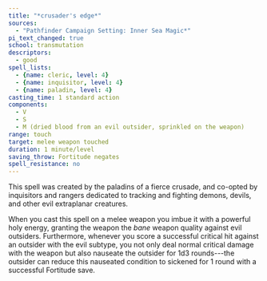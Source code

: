 ```yaml
---
title: "*crusader's edge*"
sources:
  - "Pathfinder Campaign Setting: Inner Sea Magic*"
pi_text_changed: true
school: transmutation
descriptors:
  - good
spell_lists:
  - {name: cleric, level: 4}
  - {name: inquisitor, level: 4}
  - {name: paladin, level: 4}
casting_time: 1 standard action
components:
  - V
  - S
  - M (dried blood from an evil outsider, sprinkled on the weapon)
range: touch
target: melee weapon touched
duration: 1 minute/level
saving_throw: Fortitude negates
spell_resistance: no
---
```


This spell was created by the paladins of a fierce crusade, and co-opted by inquisitors and rangers dedicated to tracking and fighting demons, devils, and other evil extraplanar creatures.

When you cast this spell on a melee weapon you imbue it with a powerful holy energy, granting the weapon the *bane* weapon quality against evil outsiders. Furthermore, whenever you score a successful critical hit against an outsider with the evil subtype, you not only deal normal critical damage with the weapon but also nauseate the outsider for 1d3 rounds---the outsider can reduce this nauseated condition to sickened for 1 round with a successful Fortitude save.
